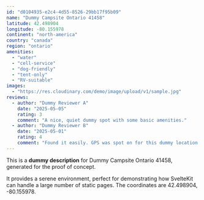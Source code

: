 ```yaml
---
id: "d0104935-e2c4-4d55-8526-29bb17f95b09"
name: "Dummy Campsite Ontario 41458"
latitude: 42.498904
longitude: -80.155978
continent: "north-america"
country: "canada"
region: "ontario"
amenities:
  - "water"
  - "cell-service"
  - "dog-friendly"
  - "tent-only"
  - "RV-suitable"
images:
  - "https://res.cloudinary.com/demo/image/upload/v1/sample.jpg"
reviews:
  - author: "Dummy Reviewer A"
    date: "2025-05-05"
    rating: 3
    comment: "A nice, quiet dummy spot with some basic amenities."
  - author: "Dummy Reviewer B"
    date: "2025-05-01"
    rating: 4
    comment: "Found it easily. GPS was spot on for this dummy location."
---
```


This is a **dummy description** for Dummy Campsite Ontario 41458, generated for the proof of concept.

It provides a serene environment, perfect for demonstrating how SvelteKit can handle a large number of static pages. The coordinates are 42.498904, -80.155978.
